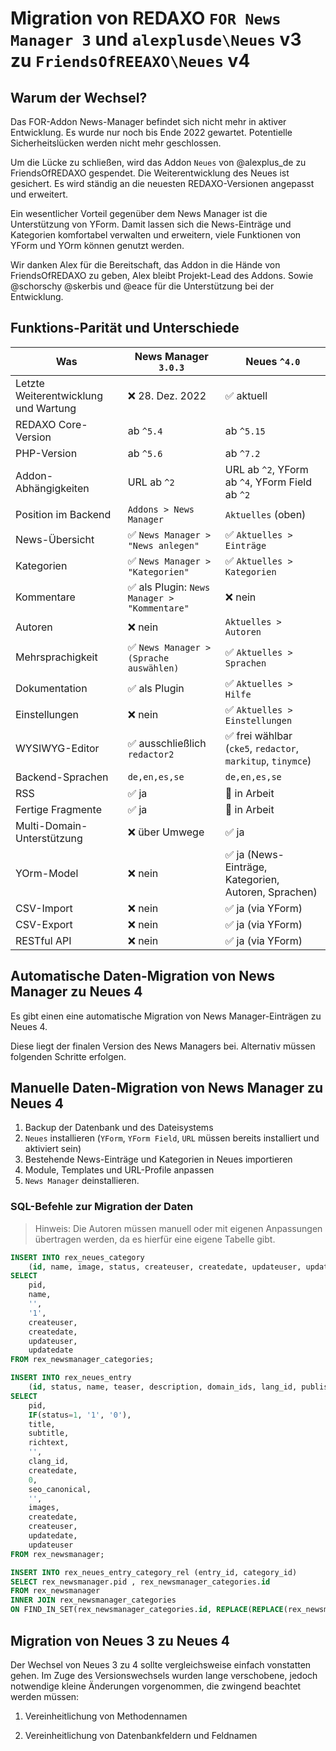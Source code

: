 # Migration von REDAXO `FOR News Manager 3` und `alexplusde\Neues` v3 zu `FriendsOfREEAXO\Neues` v4

## Warum der Wechsel?

Das FOR-Addon News-Manager befindet sich nicht mehr in aktiver Entwicklung. Es wurde nur noch bis Ende 2022 gewartet. Potentielle Sicherheitslücken werden nicht mehr geschlossen.

Um die Lücke zu schließen, wird das Addon `Neues` von @alexplus_de zu FriendsOfREDAXO gespendet. Die Weiterentwicklung des Neues ist gesichert. Es wird ständig an die neuesten REDAXO-Versionen angepasst und erweitert.

Ein wesentlicher Vorteil gegenüber dem News Manager ist die Unterstützung von YForm. Damit lassen sich die News-Einträge und Kategorien komfortabel verwalten und erweitern, viele Funktionen von YForm und YOrm können genutzt werden.

Wir danken Alex für die Bereitschaft, das Addon in die Hände von FriendsOfREDAXO zu geben, Alex bleibt Projekt-Lead des Addons. Sowie @schorschy @skerbis und @eace für die Unterstützung bei der Entwicklung.

## Funktions-Parität und Unterschiede

Was | News Manager `3.0.3` | Neues `^4.0`
--- | --- | ---
Letzte Weiterentwicklung und Wartung | ❌ 28. Dez. 2022 | ✅ aktuell
REDAXO Core-Version | ab `^5.4` | ab `^5.15`
PHP-Version | ab `^5.6` | ab `^7.2`
Addon-Abhängigkeiten | URL ab `^2` | URL ab `^2`, YForm ab `^4`, YForm Field ab `^2`
Position im Backend | `Addons > News Manager` | `Aktuelles` (oben)
News-Übersicht | ✅ `News Manager > "News anlegen"` | ✅ `Aktuelles > Einträge`
Kategorien | ✅ `News Manager > "Kategorien"` | ✅ `Aktuelles > Kategorien`
Kommentare | ✅ als Plugin: `News Manager > "Kommentare"` | ❌ nein
Autoren | ❌ nein | `Aktuelles > Autoren`
Mehrsprachigkeit | ✅ `News Manager > (Sprache auswählen)` | ✅ `Aktuelles > Sprachen`
Dokumentation | ✅ als Plugin | ✅ `Aktuelles > Hilfe`
Einstellungen | ❌ nein | ✅ `Aktuelles > Einstellungen`
WYSIWYG-Editor | ✅ ausschließlich `redactor2` | ✅ frei wählbar (`cke5`, `redactor`, `markitup`, `tinymce`)
Backend-Sprachen | `de,en,es,se` | `de,en,es,se`
RSS | ✅ ja | 🚧 in Arbeit
Fertige Fragmente | ✅ ja | 🚧 in Arbeit
Multi-Domain-Unterstützung | ❌ über Umwege | ✅ ja
YOrm-Model | ❌ nein | ✅ ja (News-Einträge, Kategorien, Autoren, Sprachen)
CSV-Import | ❌ nein | ✅ ja (via YForm)
CSV-Export | ❌ nein | ✅ ja (via YForm)
RESTful API | ❌ nein | ✅ ja (via YForm)

## Automatische Daten-Migration von News Manager zu Neues 4

Es gibt einen eine automatische Migration von News Manager-Einträgen zu Neues 4.

Diese liegt der finalen Version des News Managers bei. Alternativ müssen folgenden Schritte erfolgen.

## Manuelle Daten-Migration von News Manager zu Neues 4

1. Backup der Datenbank und des Dateisystems
2. `Neues` installieren (`YForm`, `YForm Field`, `URL` müssen bereits installiert und aktiviert sein)
3. Bestehende News-Einträge und Kategorien in Neues importieren
4. Module, Templates und URL-Profile anpassen
5. `News Manager` deinstallieren.

### SQL-Befehle zur Migration der Daten

> Hinweis: Die Autoren müssen manuell oder mit eigenen Anpassungen übertragen werden, da es hierfür eine eigene Tabelle gibt.

```SQL
INSERT INTO rex_neues_category
    (id, name, image, status, createuser, createdate, updateuser, updatedate)
SELECT 
    pid,
    name,
    '',
    '1', 
    createuser,
    createdate,
    updateuser,
    updatedate
FROM rex_newsmanager_categories;

INSERT INTO rex_neues_entry
    (id, status, name, teaser, description, domain_ids, lang_id, publishdate, author_id, url, image, images, createdate, createuser, updatedate, updateuser)
SELECT 
    pid,
    IF(status=1, '1', '0'),
    title,
    subtitle,
    richtext,
    '',
    clang_id,
    createdate,
    0,
    seo_canonical,
    '',
    images,
    createdate,
    createuser,
    updatedate,
    updateuser
FROM rex_newsmanager;

INSERT INTO rex_neues_entry_category_rel (entry_id, category_id)
SELECT rex_newsmanager.pid , rex_newsmanager_categories.id
FROM rex_newsmanager
INNER JOIN rex_newsmanager_categories
ON FIND_IN_SET(rex_newsmanager_categories.id, REPLACE(REPLACE(rex_newsmanager.newsmanager_category_id, '|', ','), ' ', '')) > 0;
```

## Migration von Neues 3 zu Neues 4

Der Wechsel von Neues 3 zu 4 sollte vergleichsweise einfach vonstatten gehen. Im Zuge des Versionswechsels wurden lange verschobene, jedoch notwendige kleine Änderungen vorgenommen, die zwingend beachtet werden müssen:

1. Vereinheitlichung von Methodennamen

2. Vereinheitlichung von Datenbankfeldern und Feldnamen
